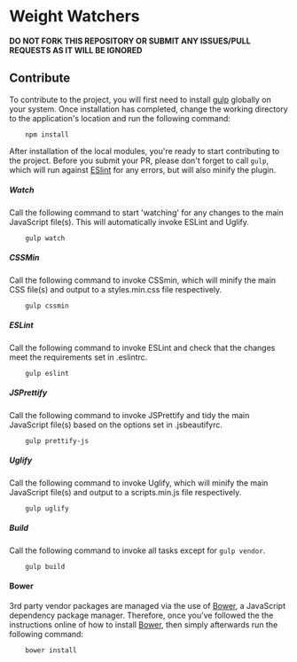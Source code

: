 # Weight Watchers

**DO NOT FORK THIS REPOSITORY OR SUBMIT ANY ISSUES/PULL REQUESTS AS IT WILL BE IGNORED**

## Contribute

To contribute to the project, you will first need to install [gulp](http://gulpjs.com) globally on your system. Once installation has completed, change the working directory to the application's location and run the following command:

```shell
    npm install
```

After installation of the local modules, you're ready to start contributing to the project. Before you submit your PR, please don't forget to call `gulp`, which will run against [ESlint](http://eslint.org) for any errors, but will also minify the plugin.

##### Watch
Call the following command to start 'watching' for any changes to the main JavaScript file(s). This will automatically invoke ESLint and Uglify.
```shell
    gulp watch
```

##### CSSMin
Call the following command to invoke CSSmin, which will minify the main CSS file(s) and output to a styles.min.css file respectively.
```shell
    gulp cssmin
```

##### ESLint
Call the following command to invoke ESLint and check that the changes meet the requirements set in .eslintrc.
```shell
    gulp eslint
```

##### JSPrettify
Call the following command to invoke JSPrettify and tidy the main JavaScript file(s) based on the options set in .jsbeautifyrc.
```shell
    gulp prettify-js
```

##### Uglify
Call the following command to invoke Uglify, which will minify the main JavaScript file(s) and output to a scripts.min.js file respectively.
```shell
    gulp uglify
```

##### Build
Call the following command to invoke all tasks except for `gulp vendor`.
```shell
    gulp build
```

#### Bower

3rd party vendor packages are managed via the use of [Bower](http://bower.io), a JavaScript dependency package manager. Therefore, once you've followed the the instructions online of how to install [Bower](http://bower.io), then simply afterwards run the following command:

```shell
    bower install
```
